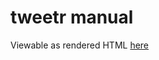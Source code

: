 # tweetr manual
Viewable as rendered HTML [here](https://cdn.rawgit.com/nabijaczleweli/tweetr/man/index.html)
